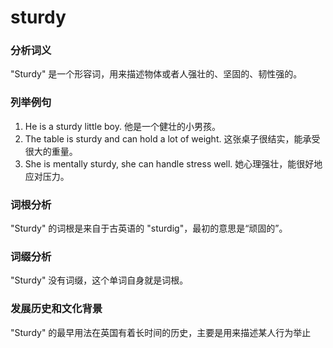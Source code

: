 # sturdy

### 分析词义

  

"Sturdy" 是一个形容词，用来描述物体或者人强壮的、坚固的、韧性强的。

  

### 列举例句

  

1.  He is a sturdy little boy. 他是一个健壮的小男孩。
2.  The table is sturdy and can hold a lot of weight. 这张桌子很结实，能承受很大的重量。
3.  She is mentally sturdy, she can handle stress well. 她心理强壮，能很好地应对压力。

  

### 词根分析

  

"Sturdy" 的词根是来自于古英语的 "sturdig"，最初的意思是“顽固的”。

  

### 词缀分析

  

"Sturdy" 没有词缀，这个单词自身就是词根。

  

### 发展历史和文化背景

  

"Sturdy" 的最早用法在英国有着长时间的历史，主要是用来描述某人行为举止
